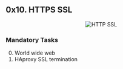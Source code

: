 ## 0x10. HTTPS SSL

<p align="center"><img src="https://i.ibb.co/m4NCcwj/FlhGPEK.png" alt="HTTP SSL" /></p>

### Mandatory Tasks
0. World wide web
1. HAproxy SSL termination
